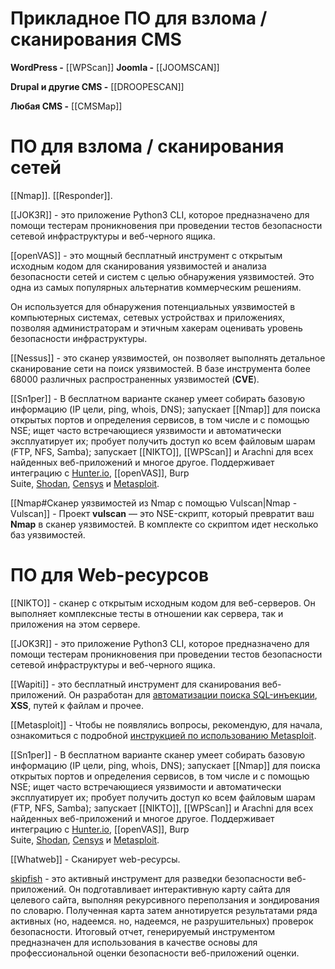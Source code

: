 # Прикладное ПО для взлома / сканирования CMS

**WordPress -** [[WPScan]]
**Joomla -** [[JOOMSCAN]]

**Drupal и другие CMS -** [[DROOPESCAN]]

**Любая CMS -** [[CMSMap]]

# ПО для взлома / сканирования сетей

[[Nmap]]. [[Responder]].

[[JOK3R]] - это приложение Python3 CLI, которое предназначено для помощи тестерам проникновения при проведении тестов безопасности сетевой инфраструктуры и веб-черного ящика. 

[[openVAS]] - это мощный бесплатный инструмент с открытым исходным кодом для сканирования уязвимостей и анализа безопасности сетей и систем с целью обнаружения уязвимостей. Это одна из самых популярных альтернатив коммерческим решениям.

Он используется для обнаружения потенциальных уязвимостей в компьютерных системах, сетевых устройствах и приложениях, позволяя администраторам и этичным хакерам оценивать уровень безопасности инфраструктуры.

[[Nessus]] - это сканер уязвимостей, он позволяет выполнять детальное сканирование сети на поиск уязвимостей. В базе инструмента более 68000 различных распространенных уязвимостей (**CVE**).

[[Sn1per]] - В бесплатном варианте сканер умеет собирать базовую информацию (IP цели, ping, whois, DNS); запускает [[Nmap]] для поиска открытых портов и определения сервисов, в том числе и с помощью NSE; ищет часто встречающиеся уязвимости и автоматически эксплуатирует их; пробует получить доступ ко всем файловым шарам (FTP, NFS, Samba); запускает [[NIKTO]], [[WPScan]] и Arachni для всех найденных веб-приложений и многое другое. Поддерживает интеграцию с [Hunter.io](https://spy-soft.net/hunter-io/), [[openVAS]], Burp Suite, [Shodan](https://spy-soft.net/shodan-kak-polzovatsya/), [Censys](https://spy-soft.net/how-to-use-censys/) и [Metasploit](https://spy-soft.net/how-to-use-metasploit/).

[[Nmap#Сканер уязвимостей из Nmap с помощью Vulscan|Nmap - Vulscan]] - Проект **vulscan** — это NSE-скрипт, который превратит ваш **Nmap** в сканер уязвимостей. В комплекте со скриптом идет несколько баз уязвимостей.

# ПО для Web-ресурсов

[[NIKTO]] - сканер с открытым исходным кодом для веб-серверов. Он выполняет комплексные тесты в отношении как сервера, так и приложения на этом сервере.

[[JOK3R]] - это приложение Python3 CLI, которое предназначено для помощи тестерам проникновения при проведении тестов безопасности сетевой инфраструктуры и веб-черного ящика. 

[[Wapiti]] - это бесплатный инструмент для сканирования веб-приложений. Он разработан для [автоматизации поиска SQL-инъекции](https://spy-soft.net/tools-to-automate-sql-injection/), **XSS**, путей к файлам и прочее.

[[Metasploit]] - Чтобы не появлялись вопросы, рекомендую, для начала, ознакомиться с подробной [инструкцией по использованию Metasploit](https://spy-soft.net/how-to-use-metasploit/).

[[Sn1per]] - В бесплатном варианте сканер умеет собирать базовую информацию (IP цели, ping, whois, DNS); запускает [[Nmap]] для поиска открытых портов и определения сервисов, в том числе и с помощью NSE; ищет часто встречающиеся уязвимости и автоматически эксплуатирует их; пробует получить доступ ко всем файловым шарам (FTP, NFS, Samba); запускает [[NIKTO]], [[WPScan]] и Arachni для всех найденных веб-приложений и многое другое. Поддерживает интеграцию с [Hunter.io](https://spy-soft.net/hunter-io/), [[openVAS]], Burp Suite, [Shodan](https://spy-soft.net/shodan-kak-polzovatsya/), [Censys](https://spy-soft.net/how-to-use-censys/) и [Metasploit](https://spy-soft.net/how-to-use-metasploit/).

[[Whatweb]] - Сканирует web-ресурсы.

[skipfish](https://github.com/spinkham/skipfish) - это активный инструмент для разведки безопасности веб-приложений. Он подготавливает интерактивную карту сайта для целевого сайта, выполняя рекурсивного переползания и зондирования по словарю. Полученная карта затем аннотируется результатами ряда активных (но, надеемся. но, надеемся, не разрушительных) проверок безопасности. Итоговый отчет, генерируемый инструментом предназначен для использования в качестве основы для профессиональной оценки безопасности веб-приложений оценки.

